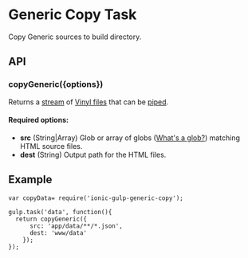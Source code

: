 # Generic Copy Task
Copy Generic sources to build directory.

## API

### copyGeneric({options})

Returns a [stream](http://nodejs.org/api/stream.html) of [Vinyl files](https://github.com/wearefractal/vinyl-fs)
that can be [piped](http://nodejs.org/api/stream.html#stream_readable_pipe_destination_options).

#### Required options:
- **src** (String|Array) Glob or array of globs ([What's a glob?](https://github.com/isaacs/node-glob#glob-primer)) matching HTML source files.
- **dest** (String) Output path for the HTML files.

## Example

```
var copyData= require('ionic-gulp-generic-copy');

gulp.task('data', function(){
  return copyGeneric({
      src: 'app/data/**/*.json',
      dest: 'www/data'
    });
});
```





